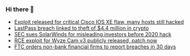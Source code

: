 ### Hi there 👋

<!--START_SECTION:feed-->
* [Exploit released for critical Cisco IOS XE flaw, many hosts still hacked](https://www.bleepingcomputer.com/news/security/exploit-released-for-critical-cisco-ios-xe-flaw-many-hosts-still-hacked/)
* [LastPass breach linked to theft of $4.4 million in crypto](https://www.bleepingcomputer.com/news/security/lastpass-breach-linked-to-theft-of-44-million-in-crypto/)
* [SEC sues SolarWinds for misleading investors before 2020 hack](https://www.bleepingcomputer.com/news/security/sec-sues-solarwinds-for-misleading-investors-before-2020-hack/)
* [RCE exploit for Wyze Cam v3 publicly released, patch now](https://www.bleepingcomputer.com/news/security/rce-exploit-for-wyze-cam-v3-publicly-released-patch-now/)
* [FTC orders non-bank financial firms to report breaches in 30 days](https://www.bleepingcomputer.com/news/security/ftc-orders-non-bank-financial-firms-to-report-breaches-in-30-days/)
<!--END_SECTION:feed-->

<!--
**frankenk/frankenk** is a ✨ _special_ ✨ repository because its `README.md` (this file) appears on your GitHub profile.

Here are some ideas to get you started:

- 🔭 I’m currently working on ...
- 🌱 I’m currently learning ...
- 👯 I’m looking to collaborate on ...
- 🤔 I’m looking for help with ...
- 💬 Ask me about ...
- 📫 How to reach me: ...
- 😄 Pronouns: ...
- ⚡ Fun fact: ...
-->



